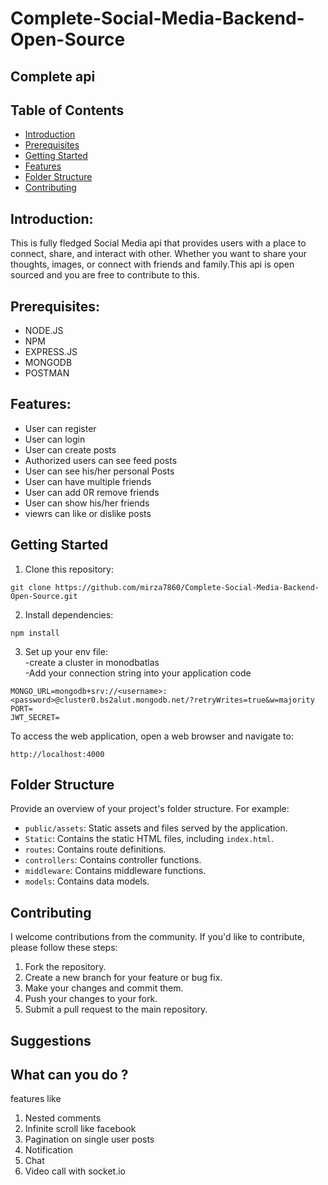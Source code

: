 # Complete-Social-Media-Backend-Open-Source
## Complete api
## Table of Contents

- [Introduction](#introduction)
- [Prerequisites](#prerequisites)
- [Getting Started](#getting-started)
- [Features](#Features)
- [Folder Structure](#folder-structure)
- [Contributing](#contributing)
## Introduction:
  This is fully fledged  Social Media api that provides users with a place to connect, share, and interact with other. Whether you want to share your thoughts, images, or connect with friends and family.This api is open sourced and you are free to contribute to this.
## Prerequisites:
  - NODE.JS
  - NPM
  - EXPRESS.JS
  - MONGODB
  - POSTMAN
## Features:
 - User can register <br>
 - User can login<br>
 - User can create posts <br>
 - Authorized users can see feed posts <br>
 - User can see his/her personal Posts<br>
 - User can have multiple friends<br>
 - User can add 0R remove friends<br>
 - User can show his/her friends <br>
 - viewrs can like or dislike posts<br>
## Getting Started
1. Clone this repository:
```
git clone https://github.com/mirza7860/Complete-Social-Media-Backend-Open-Source.git
```
2. Install dependencies:
```
npm install
```
3. Set up your env file:<br>
 -create a cluster in monodbatlas<br>
 -Add your connection string into your application code
```
MONGO_URL=mongodb+srv://<username>:<password>@cluster0.bs2alut.mongodb.net/?retryWrites=true&w=majority   
PORT=
JWT_SECRET=
```
To access the web application, open a web browser and navigate to:
```
http://localhost:4000
```
## Folder Structure

Provide an overview of your project's folder structure. For example:

- `public/assets`: Static assets and files served by the application.
- `Static`: Contains the static HTML files, including `index.html`.
- `routes`: Contains route definitions.
- `controllers`: Contains controller functions.
- `middleware`: Contains middleware functions.
- `models`: Contains data models.
## Contributing

I welcome contributions from the community. If you'd like to contribute, please follow these steps:

1. Fork the repository.
2. Create a new branch for your feature or bug fix.
3. Make your changes and commit them.
4. Push your changes to your fork.
5. Submit a pull request to the main repository.

## Suggestions
## What can you do ?
features like
1. Nested comments
2. Infinite scroll like facebook
3. Pagination on single user posts
4. Notification
5. Chat
6. Video call with socket.io
